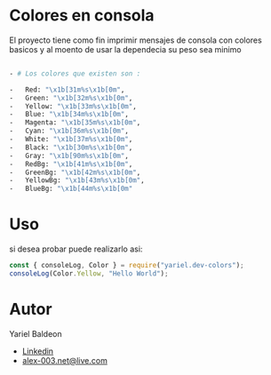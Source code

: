 # Colores en consola

El proyecto tiene como fin imprimir mensajes de consola con colores basicos y al moento de usar la dependecia su peso sea minimo

```sh

- # Los colores que existen son :

-   Red: "\x1b[31m%s\x1b[0m",
-   Green: "\x1b[32m%s\x1b[0m",
-   Yellow: "\x1b[33m%s\x1b[0m",
-   Blue: "\x1b[34m%s\x1b[0m",
-   Magenta: "\x1b[35m%s\x1b[0m",
-   Cyan: "\x1b[36m%s\x1b[0m",
-   White: "\x1b[37m%s\x1b[0m",
-   Black: "\x1b[30m%s\x1b[0m",
-   Gray: "\x1b[90m%s\x1b[0m",
-   RedBg: "\x1b[41m%s\x1b[0m",
-   GreenBg: "\x1b[42m%s\x1b[0m",
-   YellowBg: "\x1b[43m%s\x1b[0m",
-   BlueBg: "\x1b[44m%s\x1b[0m"


```

# Uso

si desea probar puede realizarlo asi:

```js
const { consoleLog, Color } = require("yariel.dev-colors");
consoleLog(Color.Yellow, "Hello World");
```

# Autor

Yariel Baldeon

- [Linkedin](https://www.linkedin.com/in/alexander-baldeon-586533160/)
- [alex-003.net@live.com](mailto:alex-003.net@live.com)
